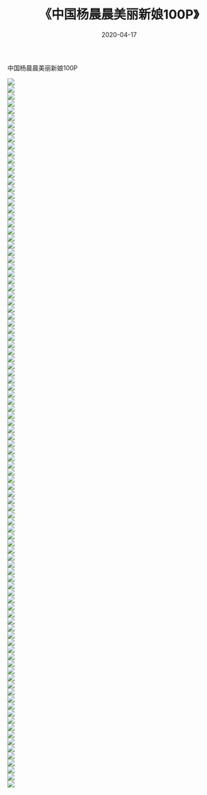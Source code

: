 ﻿---
layout: post
title:  《中国杨晨晨美丽新娘100P》
date:   2020-04-17
img: http://img.660000.xyz/Sharelink/性感/2020/中国杨晨晨美丽新娘100P/000.jpg
categories: [美女, 清纯, 唯美]
---

中国杨晨晨美丽新娘100P

  ![](http://img.660000.xyz/Sharelink/性感/2020/中国杨晨晨美丽新娘100P/001.jpg) <br> ![](http://img.660000.xyz/Sharelink/性感/2020/中国杨晨晨美丽新娘100P/002.jpg) <br> ![](http://img.660000.xyz/Sharelink/性感/2020/中国杨晨晨美丽新娘100P/003.jpg) <br> ![](http://img.660000.xyz/Sharelink/性感/2020/中国杨晨晨美丽新娘100P/004.jpg) <br> ![](http://img.660000.xyz/Sharelink/性感/2020/中国杨晨晨美丽新娘100P/005.jpg) <br> ![](http://img.660000.xyz/Sharelink/性感/2020/中国杨晨晨美丽新娘100P/006.jpg) <br> ![](http://img.660000.xyz/Sharelink/性感/2020/中国杨晨晨美丽新娘100P/007.jpg) <br> ![](http://img.660000.xyz/Sharelink/性感/2020/中国杨晨晨美丽新娘100P/008.jpg) <br> ![](http://img.660000.xyz/Sharelink/性感/2020/中国杨晨晨美丽新娘100P/009.jpg) <br> ![](http://img.660000.xyz/Sharelink/性感/2020/中国杨晨晨美丽新娘100P/010.jpg) <br> ![](http://img.660000.xyz/Sharelink/性感/2020/中国杨晨晨美丽新娘100P/011.jpg) <br> ![](http://img.660000.xyz/Sharelink/性感/2020/中国杨晨晨美丽新娘100P/012.jpg) <br> ![](http://img.660000.xyz/Sharelink/性感/2020/中国杨晨晨美丽新娘100P/013.jpg) <br> ![](http://img.660000.xyz/Sharelink/性感/2020/中国杨晨晨美丽新娘100P/014.jpg) <br> ![](http://img.660000.xyz/Sharelink/性感/2020/中国杨晨晨美丽新娘100P/015.jpg) <br> ![](http://img.660000.xyz/Sharelink/性感/2020/中国杨晨晨美丽新娘100P/016.jpg) <br> ![](http://img.660000.xyz/Sharelink/性感/2020/中国杨晨晨美丽新娘100P/017.jpg) <br> ![](http://img.660000.xyz/Sharelink/性感/2020/中国杨晨晨美丽新娘100P/018.jpg) <br> ![](http://img.660000.xyz/Sharelink/性感/2020/中国杨晨晨美丽新娘100P/019.jpg) <br> ![](http://img.660000.xyz/Sharelink/性感/2020/中国杨晨晨美丽新娘100P/020.jpg) <br> ![](http://img.660000.xyz/Sharelink/性感/2020/中国杨晨晨美丽新娘100P/021.jpg) <br> ![](http://img.660000.xyz/Sharelink/性感/2020/中国杨晨晨美丽新娘100P/022.jpg) <br> ![](http://img.660000.xyz/Sharelink/性感/2020/中国杨晨晨美丽新娘100P/023.jpg) <br> ![](http://img.660000.xyz/Sharelink/性感/2020/中国杨晨晨美丽新娘100P/024.jpg) <br> ![](http://img.660000.xyz/Sharelink/性感/2020/中国杨晨晨美丽新娘100P/025.jpg) <br> ![](http://img.660000.xyz/Sharelink/性感/2020/中国杨晨晨美丽新娘100P/026.jpg) <br> ![](http://img.660000.xyz/Sharelink/性感/2020/中国杨晨晨美丽新娘100P/027.jpg) <br> ![](http://img.660000.xyz/Sharelink/性感/2020/中国杨晨晨美丽新娘100P/028.jpg) <br> ![](http://img.660000.xyz/Sharelink/性感/2020/中国杨晨晨美丽新娘100P/029.jpg) <br> ![](http://img.660000.xyz/Sharelink/性感/2020/中国杨晨晨美丽新娘100P/030.jpg) <br> ![](http://img.660000.xyz/Sharelink/性感/2020/中国杨晨晨美丽新娘100P/031.jpg) <br> ![](http://img.660000.xyz/Sharelink/性感/2020/中国杨晨晨美丽新娘100P/032.jpg) <br> ![](http://img.660000.xyz/Sharelink/性感/2020/中国杨晨晨美丽新娘100P/033.jpg) <br> ![](http://img.660000.xyz/Sharelink/性感/2020/中国杨晨晨美丽新娘100P/034.jpg) <br> ![](http://img.660000.xyz/Sharelink/性感/2020/中国杨晨晨美丽新娘100P/035.jpg) <br> ![](http://img.660000.xyz/Sharelink/性感/2020/中国杨晨晨美丽新娘100P/036.jpg) <br> ![](http://img.660000.xyz/Sharelink/性感/2020/中国杨晨晨美丽新娘100P/037.jpg) <br> ![](http://img.660000.xyz/Sharelink/性感/2020/中国杨晨晨美丽新娘100P/038.jpg) <br> ![](http://img.660000.xyz/Sharelink/性感/2020/中国杨晨晨美丽新娘100P/039.jpg) <br> ![](http://img.660000.xyz/Sharelink/性感/2020/中国杨晨晨美丽新娘100P/040.jpg) <br> ![](http://img.660000.xyz/Sharelink/性感/2020/中国杨晨晨美丽新娘100P/041.jpg) <br> ![](http://img.660000.xyz/Sharelink/性感/2020/中国杨晨晨美丽新娘100P/042.jpg) <br> ![](http://img.660000.xyz/Sharelink/性感/2020/中国杨晨晨美丽新娘100P/043.jpg) <br> ![](http://img.660000.xyz/Sharelink/性感/2020/中国杨晨晨美丽新娘100P/044.jpg) <br> ![](http://img.660000.xyz/Sharelink/性感/2020/中国杨晨晨美丽新娘100P/045.jpg) <br> ![](http://img.660000.xyz/Sharelink/性感/2020/中国杨晨晨美丽新娘100P/046.jpg) <br> ![](http://img.660000.xyz/Sharelink/性感/2020/中国杨晨晨美丽新娘100P/047.jpg) <br> ![](http://img.660000.xyz/Sharelink/性感/2020/中国杨晨晨美丽新娘100P/048.jpg) <br> ![](http://img.660000.xyz/Sharelink/性感/2020/中国杨晨晨美丽新娘100P/049.jpg) <br> ![](http://img.660000.xyz/Sharelink/性感/2020/中国杨晨晨美丽新娘100P/050.jpg) <br> ![](http://img.660000.xyz/Sharelink/性感/2020/中国杨晨晨美丽新娘100P/051.jpg) <br> ![](http://img.660000.xyz/Sharelink/性感/2020/中国杨晨晨美丽新娘100P/052.jpg) <br> ![](http://img.660000.xyz/Sharelink/性感/2020/中国杨晨晨美丽新娘100P/053.jpg) <br> ![](http://img.660000.xyz/Sharelink/性感/2020/中国杨晨晨美丽新娘100P/054.jpg) <br> ![](http://img.660000.xyz/Sharelink/性感/2020/中国杨晨晨美丽新娘100P/055.jpg) <br> ![](http://img.660000.xyz/Sharelink/性感/2020/中国杨晨晨美丽新娘100P/056.jpg) <br> ![](http://img.660000.xyz/Sharelink/性感/2020/中国杨晨晨美丽新娘100P/057.jpg) <br> ![](http://img.660000.xyz/Sharelink/性感/2020/中国杨晨晨美丽新娘100P/058.jpg) <br> ![](http://img.660000.xyz/Sharelink/性感/2020/中国杨晨晨美丽新娘100P/059.jpg) <br> ![](http://img.660000.xyz/Sharelink/性感/2020/中国杨晨晨美丽新娘100P/060.jpg) <br> ![](http://img.660000.xyz/Sharelink/性感/2020/中国杨晨晨美丽新娘100P/061.jpg) <br> ![](http://img.660000.xyz/Sharelink/性感/2020/中国杨晨晨美丽新娘100P/062.jpg) <br> ![](http://img.660000.xyz/Sharelink/性感/2020/中国杨晨晨美丽新娘100P/063.jpg) <br> ![](http://img.660000.xyz/Sharelink/性感/2020/中国杨晨晨美丽新娘100P/064.jpg) <br> ![](http://img.660000.xyz/Sharelink/性感/2020/中国杨晨晨美丽新娘100P/065.jpg) <br> ![](http://img.660000.xyz/Sharelink/性感/2020/中国杨晨晨美丽新娘100P/066.jpg) <br> ![](http://img.660000.xyz/Sharelink/性感/2020/中国杨晨晨美丽新娘100P/067.jpg) <br> ![](http://img.660000.xyz/Sharelink/性感/2020/中国杨晨晨美丽新娘100P/068.jpg) <br> ![](http://img.660000.xyz/Sharelink/性感/2020/中国杨晨晨美丽新娘100P/069.jpg) <br> ![](http://img.660000.xyz/Sharelink/性感/2020/中国杨晨晨美丽新娘100P/070.jpg) <br> ![](http://img.660000.xyz/Sharelink/性感/2020/中国杨晨晨美丽新娘100P/071.jpg) <br> ![](http://img.660000.xyz/Sharelink/性感/2020/中国杨晨晨美丽新娘100P/072.jpg) <br> ![](http://img.660000.xyz/Sharelink/性感/2020/中国杨晨晨美丽新娘100P/073.jpg) <br> ![](http://img.660000.xyz/Sharelink/性感/2020/中国杨晨晨美丽新娘100P/074.jpg) <br> ![](http://img.660000.xyz/Sharelink/性感/2020/中国杨晨晨美丽新娘100P/075.jpg) <br> ![](http://img.660000.xyz/Sharelink/性感/2020/中国杨晨晨美丽新娘100P/076.jpg) <br> ![](http://img.660000.xyz/Sharelink/性感/2020/中国杨晨晨美丽新娘100P/077.jpg) <br> ![](http://img.660000.xyz/Sharelink/性感/2020/中国杨晨晨美丽新娘100P/078.jpg) <br> ![](http://img.660000.xyz/Sharelink/性感/2020/中国杨晨晨美丽新娘100P/079.jpg) <br> ![](http://img.660000.xyz/Sharelink/性感/2020/中国杨晨晨美丽新娘100P/080.jpg) <br> ![](http://img.660000.xyz/Sharelink/性感/2020/中国杨晨晨美丽新娘100P/081.jpg) <br> ![](http://img.660000.xyz/Sharelink/性感/2020/中国杨晨晨美丽新娘100P/082.jpg) <br> ![](http://img.660000.xyz/Sharelink/性感/2020/中国杨晨晨美丽新娘100P/083.jpg) <br> ![](http://img.660000.xyz/Sharelink/性感/2020/中国杨晨晨美丽新娘100P/084.jpg) <br> ![](http://img.660000.xyz/Sharelink/性感/2020/中国杨晨晨美丽新娘100P/085.jpg) <br> ![](http://img.660000.xyz/Sharelink/性感/2020/中国杨晨晨美丽新娘100P/086.jpg) <br> ![](http://img.660000.xyz/Sharelink/性感/2020/中国杨晨晨美丽新娘100P/087.jpg) <br> ![](http://img.660000.xyz/Sharelink/性感/2020/中国杨晨晨美丽新娘100P/088.jpg) <br> ![](http://img.660000.xyz/Sharelink/性感/2020/中国杨晨晨美丽新娘100P/089.jpg) <br> ![](http://img.660000.xyz/Sharelink/性感/2020/中国杨晨晨美丽新娘100P/090.jpg) <br> ![](http://img.660000.xyz/Sharelink/性感/2020/中国杨晨晨美丽新娘100P/091.jpg) <br> ![](http://img.660000.xyz/Sharelink/性感/2020/中国杨晨晨美丽新娘100P/092.jpg) <br> ![](http://img.660000.xyz/Sharelink/性感/2020/中国杨晨晨美丽新娘100P/093.jpg) <br> ![](http://img.660000.xyz/Sharelink/性感/2020/中国杨晨晨美丽新娘100P/094.jpg) <br> ![](http://img.660000.xyz/Sharelink/性感/2020/中国杨晨晨美丽新娘100P/095.jpg) <br> ![](http://img.660000.xyz/Sharelink/性感/2020/中国杨晨晨美丽新娘100P/096.jpg) <br> ![](http://img.660000.xyz/Sharelink/性感/2020/中国杨晨晨美丽新娘100P/097.jpg) <br> ![](http://img.660000.xyz/Sharelink/性感/2020/中国杨晨晨美丽新娘100P/098.jpg) <br> ![](http://img.660000.xyz/Sharelink/性感/2020/中国杨晨晨美丽新娘100P/099.jpg) <br> ![](http://img.660000.xyz/Sharelink/性感/2020/中国杨晨晨美丽新娘100P/100.jpg) <br>